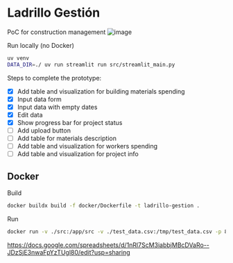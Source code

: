 # Ladrillo Gestión
PoC for construction management
![image](https://github.com/user-attachments/assets/81552324-8033-44fa-b890-490734398756)


Run locally (no Docker)
```sh
uv venv
DATA_DIR=./ uv run streamlit run src/streamlit_main.py
```

Steps to complete the prototype:
- [x] Add table and visualization for building materials spending
- [x] Input data form
- [x] Input data with empty dates
- [x] Edit data
- [x] Show progress bar for project status
- [ ] Add upload button
- [ ] Add table for materials description
- [ ] Add table and visualization for workers spending
- [ ] Add table and visualization for project info
 
## Docker
Build
```sh
docker buildx build -f docker/Dockerfile -t ladrillo-gestion .
```

Run
```sh
docker run -v ./src:/app/src -v ./test_data.csv:/tmp/test_data.csv -p 8501:8501 ladrillo-gestion
```

https://docs.google.com/spreadsheets/d/1nRl7ScM3iabbjMBcDVaRo--JDzSjE3nwaFpYzTUgl80/edit?usp=sharing

